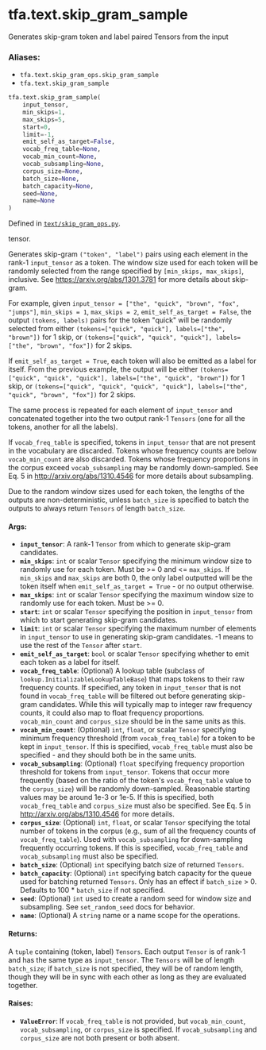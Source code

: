 <div itemscope itemtype="http://developers.google.com/ReferenceObject">
<meta itemprop="name" content="tfa.text.skip_gram_sample" />
<meta itemprop="path" content="Stable" />
</div>

# tfa.text.skip_gram_sample

Generates skip-gram token and label paired Tensors from the input

### Aliases:

* `tfa.text.skip_gram_ops.skip_gram_sample`
* `tfa.text.skip_gram_sample`

``` python
tfa.text.skip_gram_sample(
    input_tensor,
    min_skips=1,
    max_skips=5,
    start=0,
    limit=-1,
    emit_self_as_target=False,
    vocab_freq_table=None,
    vocab_min_count=None,
    vocab_subsampling=None,
    corpus_size=None,
    batch_size=None,
    batch_capacity=None,
    seed=None,
    name=None
)
```



Defined in [`text/skip_gram_ops.py`](https://github.com/tensorflow/addons/tree/r0.3/tensorflow_addons/text/skip_gram_ops.py).

<!-- Placeholder for "Used in" -->
tensor.

Generates skip-gram `("token", "label")` pairs using each element in the
rank-1 `input_tensor` as a token. The window size used for each token will
be randomly selected from the range specified by `[min_skips, max_skips]`,
inclusive. See https://arxiv.org/abs/1301.3781 for more details about
skip-gram.

For example, given `input_tensor = ["the", "quick", "brown", "fox",
"jumps"]`, `min_skips = 1`, `max_skips = 2`, `emit_self_as_target = False`,
the output `(tokens, labels)` pairs for the token "quick" will be randomly
selected from either `(tokens=["quick", "quick"], labels=["the", "brown"])`
for 1 skip, or `(tokens=["quick", "quick", "quick"],
labels=["the", "brown", "fox"])` for 2 skips.

If `emit_self_as_target = True`, each token will also be emitted as a label
for itself. From the previous example, the output will be either
`(tokens=["quick", "quick", "quick"], labels=["the", "quick", "brown"])`
for 1 skip, or `(tokens=["quick", "quick", "quick", "quick"],
labels=["the", "quick", "brown", "fox"])` for 2 skips.

The same process is repeated for each element of `input_tensor` and
concatenated together into the two output rank-1 `Tensors` (one for all the
tokens, another for all the labels).

If `vocab_freq_table` is specified, tokens in `input_tensor` that are not
present in the vocabulary are discarded. Tokens whose frequency counts are
below `vocab_min_count` are also discarded. Tokens whose frequency
proportions in the corpus exceed `vocab_subsampling` may be randomly
down-sampled. See Eq. 5 in http://arxiv.org/abs/1310.4546 for more details
about subsampling.

Due to the random window sizes used for each token, the lengths of the
outputs are non-deterministic, unless `batch_size` is specified to batch
the outputs to always return `Tensors` of length `batch_size`.

#### Args:

* <b>`input_tensor`</b>: A rank-1 `Tensor` from which to generate skip-gram
    candidates.
* <b>`min_skips`</b>: `int` or scalar `Tensor` specifying the minimum window size to
    randomly use for each token. Must be >= 0 and <= `max_skips`. If
    `min_skips` and `max_skips` are both 0, the only label outputted will
    be the token itself when `emit_self_as_target = True` -
    or no output otherwise.
* <b>`max_skips`</b>: `int` or scalar `Tensor` specifying the maximum window size to
    randomly use for each token. Must be >= 0.
* <b>`start`</b>: `int` or scalar `Tensor` specifying the position in
    `input_tensor` from which to start generating skip-gram candidates.
* <b>`limit`</b>: `int` or scalar `Tensor` specifying the maximum number of
    elements in `input_tensor` to use in generating skip-gram candidates.
    -1 means to use the rest of the `Tensor` after `start`.
* <b>`emit_self_as_target`</b>: `bool` or scalar `Tensor` specifying whether to emit
    each token as a label for itself.
* <b>`vocab_freq_table`</b>: (Optional) A lookup table (subclass of
    `lookup.InitializableLookupTableBase`) that maps tokens to their raw
    frequency counts. If specified, any token in `input_tensor` that is not
    found in `vocab_freq_table` will be filtered out before generating
    skip-gram candidates. While this will typically map to integer raw
    frequency counts, it could also map to float frequency proportions.
    `vocab_min_count` and `corpus_size` should be in the same units
    as this.
* <b>`vocab_min_count`</b>: (Optional) `int`, `float`, or scalar `Tensor` specifying
    minimum frequency threshold (from `vocab_freq_table`) for a token to be
    kept in `input_tensor`. If this is specified, `vocab_freq_table` must
    also be specified - and they should both be in the same units.
* <b>`vocab_subsampling`</b>: (Optional) `float` specifying frequency proportion
    threshold for tokens from `input_tensor`. Tokens that occur more
    frequently (based on the ratio of the token's `vocab_freq_table` value
    to the `corpus_size`) will be randomly down-sampled. Reasonable
    starting values may be around 1e-3 or 1e-5. If this is specified, both
    `vocab_freq_table` and `corpus_size` must also be specified. See Eq. 5
    in http://arxiv.org/abs/1310.4546 for more details.
* <b>`corpus_size`</b>: (Optional) `int`, `float`, or scalar `Tensor` specifying the
    total number of tokens in the corpus (e.g., sum of all the frequency
    counts of `vocab_freq_table`). Used with `vocab_subsampling` for
    down-sampling frequently occurring tokens. If this is specified,
    `vocab_freq_table` and `vocab_subsampling` must also be specified.
* <b>`batch_size`</b>: (Optional) `int` specifying batch size of returned `Tensors`.
* <b>`batch_capacity`</b>: (Optional) `int` specifying batch capacity for the queue
    used for batching returned `Tensors`. Only has an effect if
    `batch_size` > 0. Defaults to 100 * `batch_size` if not specified.
* <b>`seed`</b>: (Optional) `int` used to create a random seed for window size and
    subsampling. See `set_random_seed` docs for behavior.
* <b>`name`</b>: (Optional) A `string` name or a name scope for the operations.


#### Returns:

A `tuple` containing (token, label) `Tensors`. Each output `Tensor` is of
rank-1 and has the same type as `input_tensor`. The `Tensors` will be of
length `batch_size`; if `batch_size` is not specified, they will be of
random length, though they will be in sync with each other as long as
they are evaluated together.


#### Raises:

* <b>`ValueError`</b>: If `vocab_freq_table` is not provided, but `vocab_min_count`,
    `vocab_subsampling`, or `corpus_size` is specified.
    If `vocab_subsampling` and `corpus_size` are not both present or
    both absent.